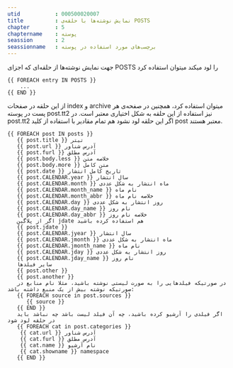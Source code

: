 ```yaml
---
utid           : 000500020007
title          : نمایش نوشته‌ها با حلقه‌ی POSTS
chapter        : 5
chaptername    : پوسته
seassion       : 2
seassionname   : برچسب‌های مورد استفاده در پوسته
---
```



<p>جهت نمایش نوشته‌ها از حلقه‌ای که اجزای POSTS را لود میکند میتوان استفاده کرد</p>

<pre><code>{{ FOREACH entry IN POSTS }}
    ...
{{ END }}
</code></pre>

<p>از این حلقه در صفحات index و archive میتوان استفاده کرد، همچنین در صفحه‌ی هر پست در پوسته post.tt2 نیز استفاده از این حلقه به شکل اختیاری معتبر است. در post.tt2 اگر این حلقه لود نشود هم تمام مقادیر با استفاده از کلید post معتبر هستند.</p>

<pre><code>{{ FOREACH post IN posts }}
   {{ post.title }} تیتر
   {{ post.url }} آدرس شناور
   {{ post.furl }} آدرس مطلق
   {{ post.body.less }} خلاصه متن
   {{ post.body.more }} متن کامل
   {{ post.date }} تاریخ کامل انتشار
   {{ post.CALENDAR.year }} سال انتشار
   {{ post.CALENDAR.month }} ماه انتشار به شکل عددی
   {{ post.CALENDAR.month_name }} نام ماه
   {{ post.CALENDAR.month_abbr }} خلاصه نام ماه
   {{ post.CALENDAR.day }} روز انتشار به شکل عددی
   {{ post.CALENDAR.day_name }} نام روز
   {{ post.CALENDAR.day_abbr }} خلاصه نام روز
   اگر از پلاگین jdate هم استفاده کرده باشید
   {{ post.jdate }}
   {{ post.CALENDAR.jyear }} سال انتشار
   {{ post.CALENDAR.jmonth }} ماه انتشار به شکل عددی
   {{ post.CALENDAR.jmonth_name }} نام ماه
   {{ post.CALENDAR.jday }} روز انتشار به شکل عددی
   {{ post.CALENDAR.jday_name }} نام روز
   سایر فیلدها
   {{ post.other }}
   {{ post.another }}
   در صورتیکه فیلدهایی را به صورت لیستی نوشته باشید، مثلا نام منابع در صورتیکه نوشته بیش از یک منبع داشته باشد:
   {{ FOREACH source in post.sources }}
      {{ source }}
   {{ END }}
   اگر فیلدی را آرشیو کرده باشید، چه آن فیلد لیست باشد چه نباشد باید در حلقه لود شود
   {{ FOREACH cat in post.categories }}
    {{ cat.url }} آدرس شناور
    {{ cat.furl }} آدرس مطلق
    {{ cat.name }} نام آرشیو
    {{ cat.showname }} namespace
   {{ END }}
</code></pre>



